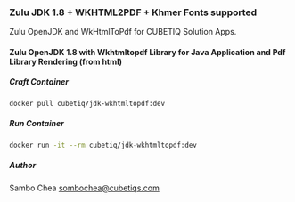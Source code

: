 ### Zulu JDK 1.8 + WKHTML2PDF + Khmer Fonts supported
Zulu OpenJDK and WkHtmlToPdf for CUBETIQ Solution Apps. 

#### Zulu OpenJDK 1.8 with Wkhtmltopdf Library for Java Application and Pdf Library Rendering (from html)
##### Craft Container
```sh
docker pull cubetiq/jdk-wkhtmltopdf:dev
```

##### Run Container
```sh
docker run -it --rm cubetiq/jdk-wkhtmltopdf:dev
```

##### Author
Sambo Chea <sombochea@cubetiqs.com>
